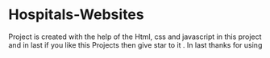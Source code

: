 # Hospitals-Websites
Project is created with the help of the Html, css and javascript in this project and in last if you like this Projects then give star to it . In last thanks for using

